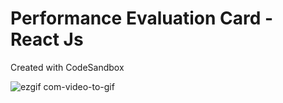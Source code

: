 # Performance Evaluation Card - React Js
Created with CodeSandbox

![ezgif com-video-to-gif](https://github.com/HeitorCortopassi/PerformanceEvaluationCardReact/assets/117036117/bd89ae87-1fc5-42cc-8338-7c7cdfbc365a)
